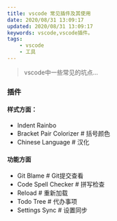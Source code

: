 ```yaml
---
title: vscode 常见插件及其使用
date: 2020/08/31 13:09:17
updated: 2020/08/31 13:09:17
keywords: vscode,vscode插件。
tags:
    - vscode
    - 工具
---
```


>vscode中一些常见的坑点...

### 插件


#### 样式方面：

* Indent Rainbo
* Bracket Pair Colorizer # 括号颜色
* Chinese Language       # 汉化
<!-- more -->

#### 功能方面

* Git Blame              # Git提交查看
* Code Spell Checker     # 拼写检查
* Reload                 # 重新加载
* Todo Tree              # 代办事项
* Settings Sync          # 设置同步